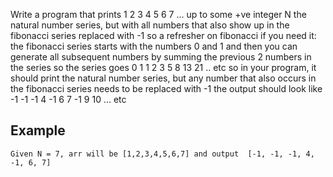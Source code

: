 Write a program that
prints 1 2 3 4 5 6 7 ... up to some +ve integer N
the natural number series, but
with all numbers that also show up in the fibonacci series replaced with -1
so a refresher on fibonacci if you need it:
the fibonacci series starts with the numbers 0 and 1
and then you can generate all subsequent numbers by summing the previous 2 numbers in the series
so the series goes 0 1 1 2 3 5 8 13 21 .. etc
so in your program, it should print the natural number series, but any number that also occurs in the fibonacci series needs to be replaced with -1
the output should look like -1 -1 -1 4 -1 6 7 -1 9 10 ... etc

## Example

```
Given N = 7, arr will be [1,2,3,4,5,6,7] and output  [-1, -1, -1, 4, -1, 6, 7]
```

